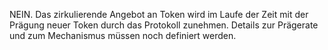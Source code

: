 NEIN. Das zirkulierende Angebot an Token wird im Laufe der Zeit mit der Prägung neuer Token durch das Protokoll zunehmen. Details zur Prägerate und zum Mechanismus müssen noch definiert werden.